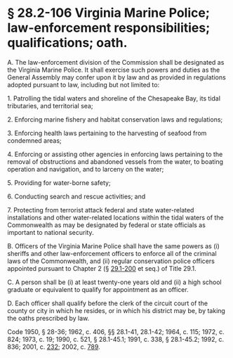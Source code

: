 # § 28.2-106 Virginia Marine Police; law-enforcement responsibilities; qualifications; oath.

<p>A. The law-enforcement division of the Commission shall be designated as the Virginia Marine Police. It shall exercise such powers and duties as the General Assembly may confer upon it by law and as provided in regulations adopted pursuant to law, including but not limited to:</p><p>1. Patrolling the tidal waters and shoreline of the Chesapeake Bay, its tidal tributaries, and territorial sea;</p><p>2. Enforcing marine fishery and habitat conservation laws and regulations;</p><p>3. Enforcing health laws pertaining to the harvesting of seafood from condemned areas;</p><p>4. Enforcing or assisting other agencies in enforcing laws pertaining to the removal of obstructions and abandoned vessels from the water, to boating operation and navigation, and to larceny on the water;</p><p>5. Providing for water-borne safety;</p><p>6. Conducting search and rescue activities; and</p><p>7. Protecting from terrorist attack federal and state water-related installations and other water-related locations within the tidal waters of the Commonwealth as may be designated by federal or state officials as important to national security.</p><p>B. Officers of the Virginia Marine Police shall have the same powers as (i) sheriffs and other law-enforcement officers to enforce all of the criminal laws of the Commonwealth, and (ii) regular conservation police officers appointed pursuant to Chapter 2 (§ <a href='http://law.lis.virginia.gov/vacode/29.1-200/'>29.1-200</a> et seq.) of Title 29.1.</p><p>C. A person shall be (i) at least twenty-one years old and (ii) a high school graduate or equivalent to qualify for appointment as an officer.</p><p>D. Each officer shall qualify before the clerk of the circuit court of the county or city in which he resides, or in which his district may be, by taking the oaths prescribed by law.</p><p>Code 1950, § 28-36; 1962, c. 406, §§ 28.1-41, 28.1-42; 1964, c. 115; 1972, c. 824; 1973, c. 19; 1990, c. 521, § 28.1-45.1; 1991, c. 338, § 28.1-45.2; 1992, c. 836; 2001, c. <a href='http://lis.virginia.gov/cgi-bin/legp604.exe?011+ful+CHAP0232'>232</a>; 2002, c. <a href='http://lis.virginia.gov/cgi-bin/legp604.exe?021+ful+CHAP0789'>789</a>.</p>